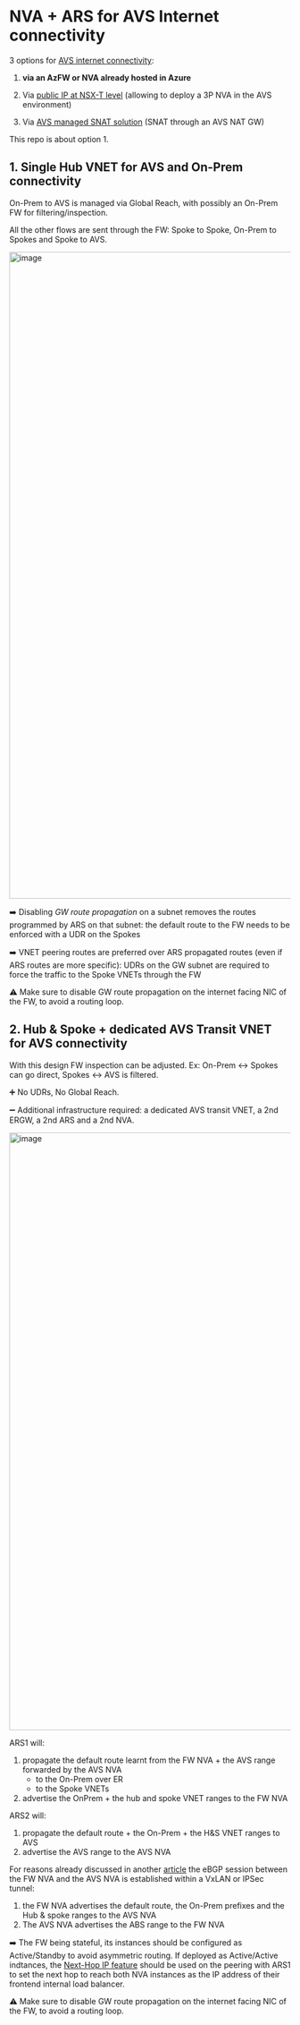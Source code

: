 # NVA + ARS for AVS Internet connectivity

3 options for [AVS internet connectivity](https://learn.microsoft.com/en-us/azure/azure-vmware/concepts-design-public-internet-access):

1. **via an AzFW or NVA already hosted in Azure**

2. Via [public IP at NSX-T level](https://learn.microsoft.com/en-us/azure/azure-vmware/enable-public-ip-nsx-edge) (allowing to deploy a 3P NVA in the AVS environment)

3. Via [AVS managed SNAT solution](https://learn.microsoft.com/en-us/azure/azure-vmware/enable-managed-snat-for-workloads) (SNAT through an AVS NAT GW) 

This repo is about option 1.

## 1. Single Hub VNET for AVS and On-Prem connectivity

On-Prem to AVS is managed via Global Reach, with possibly an On-Prem FW for filtering/inspection.

All the other flows are sent through the FW: Spoke to Spoke, On-Prem to Spokes and Spoke to AVS. 

<img width="1156" alt="image" src="https://user-images.githubusercontent.com/110976272/222504152-7c9e27c0-bd4b-4488-a46c-ef21af09f46e.png">

:arrow_right: Disabling *GW route propagation* on a subnet removes the routes programmed by ARS on that subnet: the default route to the FW needs to be enforced with a UDR on the Spokes

:arrow_right: VNET peering routes are preferred over ARS propagated routes (even if ARS routes are more specific): UDRs on the GW subnet are required to force the traffic to the Spoke VNETs through the FW

:warning: Make sure to disable GW route propagation on the internet facing NIC of the FW, to avoid a routing loop.

## 2. Hub & Spoke + dedicated AVS Transit VNET for AVS connectivity

With this design FW inspection can be adjusted. Ex: On-Prem <-> Spokes can go direct, Spokes <-> AVS is filtered.

:heavy_plus_sign: No UDRs, No Global Reach.

:heavy_minus_sign: Additional infrastructure required: a dedicated AVS transit VNET, a 2nd ERGW, a 2nd ARS and a 2nd NVA.

<img width="1068" alt="image" src="https://user-images.githubusercontent.com/110976272/222540830-bc3fe588-c6d1-44cb-859f-f75559c7c02d.png">

ARS1 will:
1. propagate the default route learnt from the FW NVA + the AVS range forwarded by the AVS NVA
    - to the On-Prem over ER
    - to the Spoke VNETs
2. advertise the OnPrem + the hub and spoke VNET ranges to the FW NVA

ARS2 will:
1. propagate the default route + the On-Prem + the H&S VNET ranges to AVS
2. advertise the AVS range to the AVS NVA

For reasons already discussed in another [article](https://github.com/cynthiatreger/az-routing-guide-ep5-nva-routing-2-0#532-chained-nvas-ars-and-vxlan) the eBGP session between the FW NVA and the AVS NVA is established within a VxLAN or IPSec tunnel:
1. the FW NVA advertises the default route, the On-Prem prefixes and the Hub & spoke ranges to the AVS NVA
2. The AVS NVA advertises the ABS range to the FW NVA

:arrow_right: The FW being stateful, its instances should be configured as Active/Standby to avoid asymmetric routing. If deployed as Active/Active indtances, the [Next-Hop IP feature](https://learn.microsoft.com/en-us/azure/route-server/next-hop-ip) should be used on the peering with ARS1 to set the next hop to reach both NVA instances as the IP address of their frontend internal load balancer.

:warning: Make sure to disable GW route propagation on the internet facing NIC of the FW, to avoid a routing loop.
